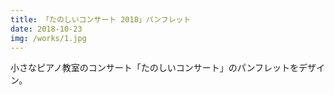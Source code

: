 ```yaml
---
title: 「たのしいコンサート 2018」パンフレット
date: 2018-10-23
img: /works/1.jpg
---
```

小さなピアノ教室のコンサート「たのしいコンサート」のパンフレットをデザイン。
